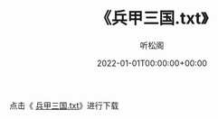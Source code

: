 ﻿---
title:  《兵甲三国.txt》
date:   2022-01-01T00:00:00+00:00
author: 听松阁
layout: post
permalink: /兵甲三国/
categories: 小说
tags: [小说]
---

点击《 [兵甲三国.txt](http://img.660000.xyz/bookstukust/book/bntxt/10/兵甲三国.txt)》进行下载